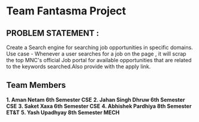 # Team Fantasma Project


## PROBLEM STATEMENT :

Create a Search engine for searching job opportunities in specific domains.  
Use case - Whenever a user searches for a job on the page , it will scrap the top MNC's official Job portal for available opportunities that are related to the keywords searched.Also provide with the apply link.

## Team Members
**1. Aman Netam 6th Semester CSE**
**2. Jahan Singh Dhruw 6th Semester CSE**
**3. Saket Xaxa 6th Semester CSE**
**4.  Abhishek  Pardhiya 8th Semester ET&T**
**5. Yash Upadhyay 8th Semester MECH**

  
